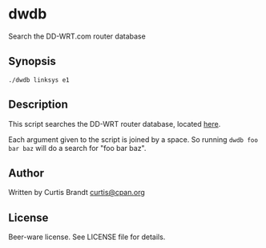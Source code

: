 # dwdb

Search the DD-WRT.com router database

## Synopsis

    ./dwdb linksys e1

## Description

This script searches the DD-WRT router database, located [here](http://www.dd-wrt.com/site/support/router-database).

Each argument given to the script is joined by a space. So running `dwdb foo bar baz` will do a search for "foo bar baz".

## Author

Written by Curtis Brandt <curtis@cpan.org>

## License

Beer-ware license. See LICENSE file for details.
